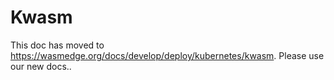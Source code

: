 # Kwasm

This doc has moved to <https://wasmedge.org/docs/develop/deploy/kubernetes/kwasm>. Please use our new docs..

